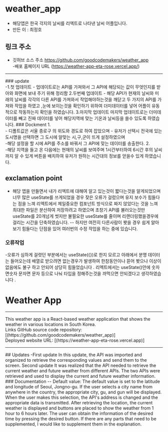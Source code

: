 # weather_app
- 해당앱은 한국 각지의 날씨를 리엑트로 나타낸 날씨 어플입니다.
- 만든 이 : 최정호 
## 링크 주소 
- 깃허브 소스 주소
https://github.com/goodcodemakers/weather_app <br>
-배포 홈페이지 URL 
(https://weather-app-eta-rose.vercel.app/)<br>
<hr>
### update<br>
-1.첫 업데이트
- 업데이트로는 API를 가져와서 그 API에 해당되는 값이 무엇인지를 받아와 화면에 보내 주기 위해 정리함
2.두번째 업데이트 
- 해당 API가 현재의 날씨와 미래의 날씨를 각각의 다른 API를 가져와서 작업해야하는것을 깨닫고 
두 가지의 API를 가져와 작업을 하였고 ,눈에 보이는것을 확인하기 위하여 더미데이터를 넣어 어플이 유동적으로 작동하는지 확인을 하였습니다.
3.마지막 업데이트
마지막 업데이트로는 더미데이터를 빼고 진짜 데이터를 넣어 해당지역에 맞는 기온과 날씨등을 쓸수 있도록 하였습니다.
### Dockment
1.<br>
- 디폴트값은 서울 종로구 의 위도와 경도로 하여 잡았으며
- 유저가 선택시 전국에 있는 도시명을 선택하면 그 도시에 알맞는 시,구,군이 뜨게 설정하였으며 <br>
-해당 설정을 할 시에 API를 주소를 바꿔서 그 API에 맞는 데이터를 송출한다.
2. <br>
-해당 지역을 들고 온 다음에는 현재의 날씨를 보여주며 1시간부터하여 6시간 후의 날씨까지 알 수 있게 버튼을 배치하여 유저가 원하는 시간대의 정보를 얻을수 있게 하였습니다.

## exclamation point
- 해당 앱을 만들면서 내가 리엑트에 대해여 알고 있는것이 짧다는것을 알게되었으며 너무 많은 useState를 쓰게되었을 경우 잦은 오류가 걸렸으며 유지 보수가 힘들다는 점을 느껴 리엑트에서 제일중요한 컴포넌트 방식으로 짜지 않았다는 것을 느껴 최대한 파일은 분산하여 저장하려고 하였으며 초창기 API를 불러오는것만 useState를 20개넘게 썻지만 불필요한 useState를 줄이며 리랜더링했을경우에 걸리는 시간을 단축하였습니다.
-- 하지만 여전히 다른사람이 봣을 경우 쉽게 알아보기 힘들다는 단점을 있어 여러번의 수정 작업을 하는 중에 있습니다.

### 오류작업
-오류가 심하게 걸렷던 부분에서는 useState({})로 한지 모르고 아래에서 분명 데이터는 들어오는데 배열로 받으려면 없는경우가 발생하여 한참동안이나 뜯어 봣으나 이상이없음에도 불구 하고 안되어 상당히 힘들었습니다 . 리엑트에서는 useState()안에 숫자면숫자 문자면 문자 등으로 나눠 타입을 정해주는것을 까먹으면 안되겠다고 생각하였습니다 .
<br>
# Weather App
<hr>
This weather app is a React-based weather application that shows the weather in various locations in South Korea.
<br>
Links
GitHub source code repository: [(https://github.com/goodcodemakers/weather_app)]<br>
Deployed website URL: [(https://weather-app-eta-rose.vercel.app)]<br>
<hr>
## Updates
-First update
In this update, the API was imported and organized to retrieve the corresponding values and send them to the screen.
Second update
It was realized that the API needed to retrieve the current weather and future weather from different APIs. The two APIs were retrieved and used to display the current and future weather information.
### Documentation
-- Default value:
The default value is set to the latitude and longitude of Seoul, Jongno-gu.
If the user selects a city name from anywhere in the country, the appropriate city, gu, and gun will be displayed.
When the user makes this selection, the API's address is changed and the appropriate data is transmitted.
After retrieving the location, the current weather is displayed and buttons are placed to show the weather from 1 hour to 6 hours later. The user can obtain the information of the desired time by pressing the desired button. If there are any parts that need to be supplemented, I would like to supplement them in the explanation.
